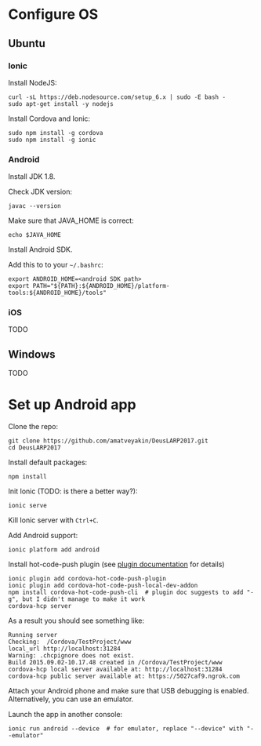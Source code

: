 # Configure OS

## Ubuntu

### Ionic

Install NodeJS:

    curl -sL https://deb.nodesource.com/setup_6.x | sudo -E bash -
    sudo apt-get install -y nodejs

Install Cordova and Ionic:

    sudo npm install -g cordova
    sudo npm install -g ionic


### Android

Install JDK 1.8.

Check JDK version:

    javac --version

Make sure that JAVA_HOME is correct:

    echo $JAVA_HOME

Install Android SDK.

Add this to to your `~/.bashrc`:

    export ANDROID_HOME=<android SDK path>
    export PATH="${PATH}:${ANDROID_HOME}/platform-tools:${ANDROID_HOME}/tools"


### iOS

TODO



## Windows

TODO



# Set up Android app

Clone the repo:

    git clone https://github.com/amatveyakin/DeusLARP2017.git
    cd DeusLARP2017

Install default packages:

    npm install

Init Ionic (TODO: is there a better way?):

    ionic serve

Kill Ionic server with `Ctrl+C`.

Add Android support:

    ionic platform add android

Install hot-code-push plugin (see [plugin documentation](https://github.com/nordnet/cordova-hot-code-push/wiki/Quick-start-guide-for-Ionic-project) for details)

    ionic plugin add cordova-hot-code-push-plugin
    ionic plugin add cordova-hot-code-push-local-dev-addon
    npm install cordova-hot-code-push-cli  # plugin doc suggests to add "-g", but I didn't manage to make it work
    cordova-hcp server

As a result you should see something like:

    Running server
    Checking:  /Cordova/TestProject/www
    local_url http://localhost:31284
    Warning: .chcpignore does not exist.
    Build 2015.09.02-10.17.48 created in /Cordova/TestProject/www
    cordova-hcp local server available at: http://localhost:31284
    cordova-hcp public server available at: https://5027caf9.ngrok.com

Attach your Android phone and make sure that USB debugging is enabled. Alternatively, you can use an emulator.

Launch the app in another console:

    ionic run android --device  # for emulator, replace "--device" with "--emulator"
